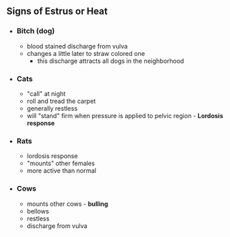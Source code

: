 ## Signs of Estrus or Heat
- ### Bitch (dog)
	- blood stained discharge from vulva
	- changes a little later to straw colored one
		- this discharge attracts all dogs in the neighborhood
- ### Cats
	- "call" at night
	- roll and tread the carpet
	- generally restless
	- will "stand" firm when pressure is applied to pelvic region - **Lordosis response**
- ### Rats
	- lordosis response
	- "mounts" other females
	- more active than normal
- ### Cows
	- mounts other cows - **bulling**
	- bellows
	- restless
	- discharge from vulva